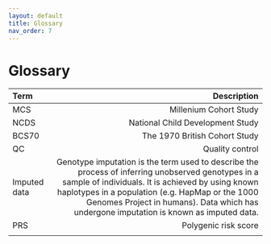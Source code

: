 ```yaml
---
layout: default
title: Glossary
nav_order: 7
---
```


# **Glossary** 

| Term      | Description  |
| :---            |      ---:   |  
| MCS        | Millenium Cohort Study
| NCDS      | National Child Development Study   |
| BCS70 | The 1970 British Cohort Study | 
|QC | Quality control | 
| Imputed data| Genotype imputation is the term used to describe the process of inferring unobserved genotypes in a sample of individuals. It is achieved by using known haplotypes in a population (e.g. HapMap or the 1000 Genomes Project in humans). Data which has undergone imputation is known as imputed data. | 
| PRS | Polygenic risk score | 
||  | 
